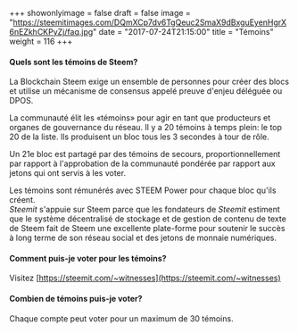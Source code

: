 +++
showonlyimage = false
draft = false
image = "https://steemitimages.com/DQmXCp7dv6TgQeuc2SmaX9dBxguEyenHgrX6nEZkhCKPyZj/faq.jpg"
date = "2017-07-24T21:15:00"
title = "Témoins"
weight = 116
+++

<!--more-->

#### Quels sont les témoins de Steem?

La Blockchain Steem exige un ensemble de personnes pour créer des blocs et utilise un mécanisme de consensus appelé preuve d'enjeu déléguée ou DPOS.

La communauté élit les «témoins» pour agir en tant que producteurs et organes de gouvernance du réseau.
Il y a 20 témoins à temps plein: le top 20 de la liste. Ils produisent un bloc tous les 3 secondes à tour de rôle.

Un 21e bloc est partagé par des témoins de secours, proportionnellement par rapport à
l'approbation de la communauté pondérée par rapport aux jetons qui ont servis à les voter.

Les témoins sont rémunérés avec STEEM Power pour chaque bloc qu'ils créent.  
*Steemit* s'appuie sur Steem parce que les fondateurs de *Steemit* estiment que le système décentralisé de stockage et de gestion de contenu de texte de Steem fait de Steem une excellente plate-forme pour soutenir le succès à long terme de son réseau social et des jetons de monnaie numériques.

#### Comment puis-je voter pour les témoins?

Visitez [https://steemit.com/~witnesses](https://steemit.com/~witnesses)

#### Combien de témoins puis-je voter?

Chaque compte peut voter pour un maximum de 30 témoins.

